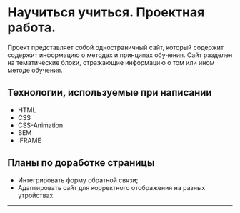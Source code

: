 # Научиться учиться. Проектная работа.

Проект представляет собой одностраничный сайт, который содержит содержит информацию о методах и принципах обучения.
Сайт разделен на тематические блоки, отражающие информацию о том или ином методе обучения.

## Технологии, используемые при написании
* HTML
* CSS
* CSS-Animation
* BEM
* IFRAME

## Планы по доработке страницы
* Интегрировать форму обратной связи;
* Адаптировать сайт для корректного отображения на разных утройствах.
---
